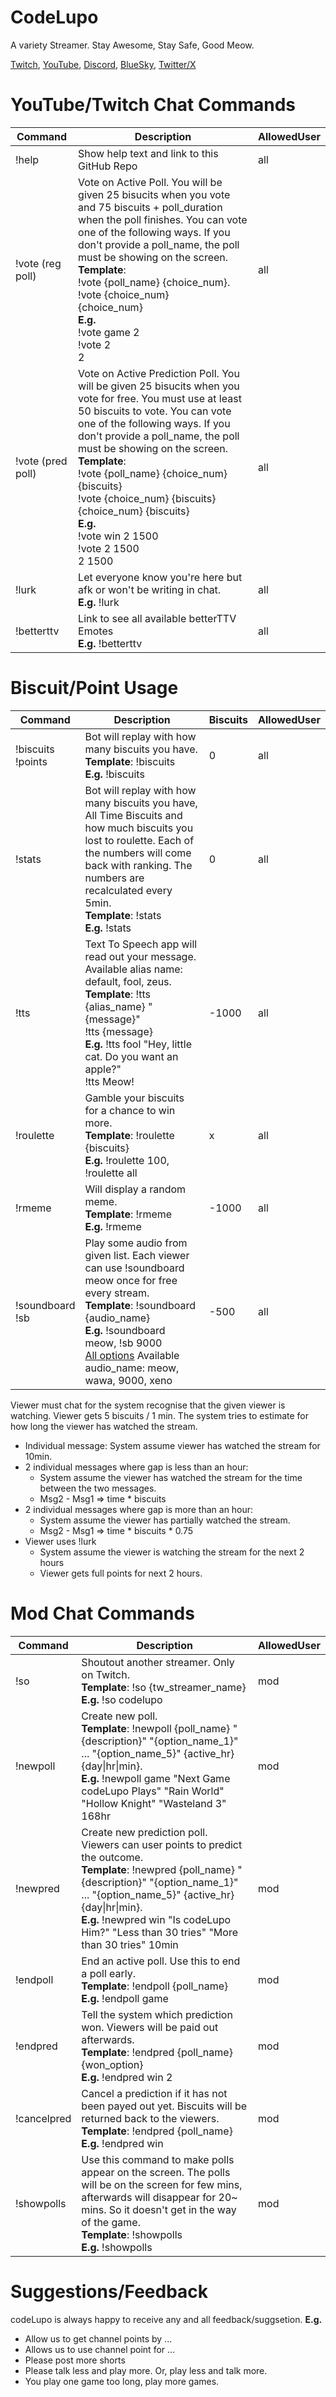 # CodeLupo
A variety Streamer. Stay Awesome, Stay Safe, Good Meow.

[Twitch](https://www.twitch.tv/codelupo), [YouTube](https://www.youtube.com/@codelupo), [Discord](https://discord.com/invite/B6dZ9DZS7q), [BlueSky](https://bsky.app/profile/codelupo.bsky.social), [Twitter/X](https://www.twitter.com/codelupo)

# YouTube/Twitch Chat Commands
| Command | Description | AllowedUser | 
| -------- | ------- | ------- |
| !help | Show help text and link to this GitHub Repo | all |
| !vote (reg poll) | Vote on Active Poll. You will be given 25 bisucits when you vote and 75 biscuits + poll_duration when the poll finishes. You can vote one of the following ways. If you don't provide a poll_name, the poll must be showing on the screen. <br />**Template**:  <br /> !vote {poll_name} {choice_num}. <br /> !vote {choice_num}  <br /> {choice_num} <br /> **E.g.** <br /> !vote game 2 <br /> !vote 2 <br /> 2 | all |
| !vote (pred poll) | Vote on Active Prediction Poll. You will be given 25 bisucits when you vote for free. You must use at least 50 biscuits to vote. You can vote one of the following ways. If you don't provide a poll_name, the poll must be showing on the screen. <br /> **Template**: <br />  !vote {poll_name} {choice_num} {biscuits} <br /> !vote {choice_num} {biscuits} <br /> {choice_num} {biscuits} <br /> **E.g.** <br /> !vote win 2 1500 <br /> !vote 2 1500  <br /> 2 1500  | all |
| !lurk | Let everyone know you're here but afk or won't be writing in chat. <br />**E.g.** !lurk | all |
| !betterttv | Link to see all available betterTTV Emotes <br />**E.g.** !betterttv | all |


# Biscuit/Point Usage
| Command | Description | Biscuits | AllowedUser | 
| -------- | ------- | ------- | ------- |
| !biscuits <br/> !points | Bot will replay with how many biscuits you have. <br/> **Template**: !biscuits <br/> **E.g.** !biscuits | 0 | all |
| !stats | Bot will replay with how many biscuits you have, All Time Biscuits and how much biscuits you lost to roulette. Each of the numbers will come back with ranking. The numbers are recalculated every 5min. <br/> **Template**: !stats <br/> **E.g.** !stats | 0 | all |
| !tts | Text To Speech app will read out your message. Available alias name: default, fool, zeus. <br/> **Template**: !tts {alias_name} "{message}" <br/> !tts {message} <br/> **E.g.** !tts fool "Hey, little cat. Do you want an apple?" <br/> !tts Meow!  | -1000 | all |
| !roulette | Gamble your biscuits for a chance to win more. <br/> **Template**: !roulette {biscuits} <br/> **E.g.** !roulette 100, !roulette all | x | all |
| !rmeme | Will display a random meme. <br/> **Template**: !rmeme <br/> **E.g.** !rmeme | -1000 | all |
| !soundboard <br/> !sb   | Play some audio from given list. Each viewer can use !soundboard meow once for free every stream.  <br/> **Template**: !soundboard {audio_name} <br/> **E.g.** !soundboard meow, !sb 9000 <br/> [All options](soundboard/README.md) Available audio_name: meow, wawa, 9000, xeno | -500 | all |


Viewer must chat for the system recognise that the given viewer is watching. Viewer gets 5 biscuits / 1 min. The system tries to estimate for how long the viewer has watched the stream.
- Individual message: System assume viewer has watched the stream for 10min.
- 2 individual messages where gap is less than an hour:
  - System assume the viewer has watched the stream for the time between the two messages. 
  - Msg2 - Msg1 => time * biscuits 
- 2 individual messages where gap is more than an hour:
  - System assume the viewer has partially watched the stream.
  - Msg2 - Msg1 => time * biscuits * 0.75
- Viewer uses !lurk
  - System assume the viewer is watching the stream for the next 2 hours
  - Viewer gets full points for next 2 hours.

# Mod Chat Commands
| Command | Description | AllowedUser | 
| -------- | ------- | ------- |
| !so | Shoutout another streamer. Only on Twitch. <br/> **Template**: !so {tw_streamer_name} <br/> **E.g.** !so codelupo | mod |
| !newpoll | Create new poll. <br />**Template**: !newpoll {poll_name} "{description}" "{option_name_1}" ... "{option_name_5}" {active_hr}{day\|hr\|min}. <br />**E.g.** !newpoll game "Next Game codeLupo Plays" "Rain World" "Hollow Knight" "Wasteland 3" 168hr  | mod |
| !newpred | Create new prediction poll. Viewers can user points to predict the outcome. <br />**Template**: !newpred {poll_name} "{description}" "{option_name_1}" ... "{option_name_5}" {active_hr}{day\|hr\|min}. <br />**E.g.** !newpred win "Is codeLupo Him?" "Less than 30 tries" "More than 30 tries" 10min | mod |
| !endpoll | End an active poll. Use this to end a poll early. <br />**Template**: !endpoll {poll_name} <br />**E.g.** !endpoll game | mod |
| !endpred | Tell the system which prediction won. Viewers will be paid out afterwards. <br />**Template**: !endpred {poll_name} {won_option} <br />**E.g.** !endpred win 2 | mod |
| !cancelpred | Cancel a prediction if it has not been payed out yet. Biscuits will be returned back to the viewers. <br />**Template**: !endpred {poll_name} <br />**E.g.** !endpred win | mod |
| !showpolls | Use this command to make polls appear on the screen. The polls will be on the screen for few mins, afterwards will disappear for 20~ mins. So it doesn't get in the way of the game. <br /> **Template**: !showpolls <br />**E.g.** !showpolls | mod |

# Suggestions/Feedback
codeLupo is always happy to receive any and all feedback/suggsetion. **E.g.** 
- Allow us to get channel points by ...
- Allows us to use channel point for ...
- Please post more shorts
- Please talk less and play more. Or, play less and talk more.
- You play one game too long, play more games.
